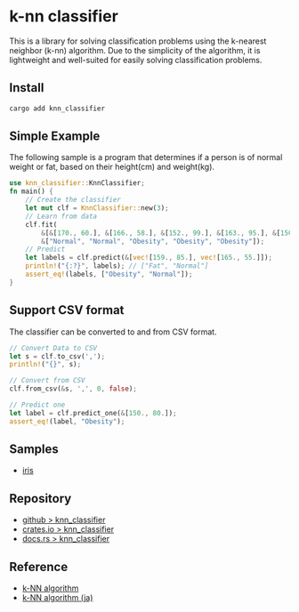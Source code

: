 # k-nn classifier

This is a library for solving classification problems using the k-nearest neighbor (k-nn) algorithm.
Due to the simplicity of the algorithm, it is lightweight and well-suited for easily solving classification problems.

## Install

```sh
cargo add knn_classifier
```

## Simple Example

The following sample is a program that determines if a person is of normal weight or fat, based on their height(cm) and weight(kg).

```rs
use knn_classifier::KnnClassifier;
fn main() {
    // Create the classifier
    let mut clf = KnnClassifier::new(3);
    // Learn from data
    clf.fit(
        &[&[170., 60.], &[166., 58.], &[152., 99.], &[163., 95.], &[150., 90.]],
        &["Normal", "Normal", "Obesity", "Obesity", "Obesity"]);
    // Predict
    let labels = clf.predict(&[vec![159., 85.], vec![165., 55.]]);
    println!("{:?}", labels); // ["Fat", "Normal"]
    assert_eq!(labels, ["Obesity", "Normal"]);
}
```

## Support CSV format

The classifier can be converted to and from CSV format.

```rs
// Convert Data to CSV
let s = clf.to_csv(',');
println!("{}", s);

// Convert from CSV
clf.from_csv(&s, ',', 0, false);

// Predict one
let label = clf.predict_one(&[150., 80.]);
assert_eq!(label, "Obesity");
```

## Samples

- [iris](/samples/iris/README.md)

## Repository

- [github > knn_classifier](https://github.com/kujirahand/rust-knn-classifier)
- [crates.io > knn_classifier](https://crates.io/crates/knn_classifier)
- [docs.rs > knn_classifier](https://docs.rs/knn_classifier/)

## Reference

- [k-NN algorithm](https://en.wikipedia.org/wiki/K-nearest_neighbors_algorithm)
- [k-NN algorithm (ja)](https://ja.wikipedia.org/wiki/K%E8%BF%91%E5%82%8D%E6%B3%95)
